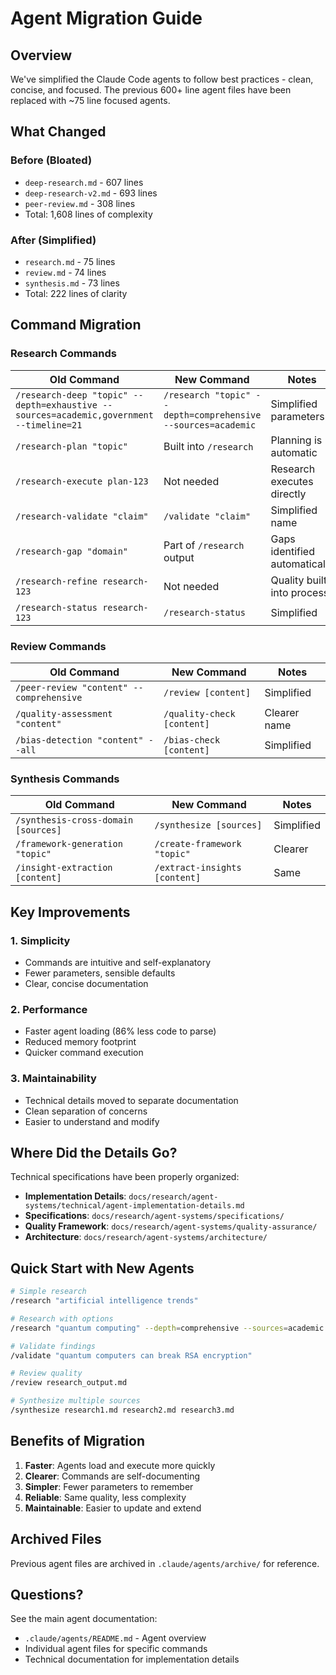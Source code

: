 # Agent Migration Guide

## Overview

We've simplified the Claude Code agents to follow best practices - clean, concise, and focused. The previous 600+ line agent files have been replaced with ~75 line focused agents.

## What Changed

### Before (Bloated)
- `deep-research.md` - 607 lines
- `deep-research-v2.md` - 693 lines  
- `peer-review.md` - 308 lines
- Total: 1,608 lines of complexity

### After (Simplified)
- `research.md` - 75 lines
- `review.md` - 74 lines
- `synthesis.md` - 73 lines
- Total: 222 lines of clarity

## Command Migration

### Research Commands

| Old Command | New Command | Notes |
|-------------|-------------|-------|
| `/research-deep "topic" --depth=exhaustive --sources=academic,government --timeline=21` | `/research "topic" --depth=comprehensive --sources=academic` | Simplified parameters |
| `/research-plan "topic"` | Built into `/research` | Planning is automatic |
| `/research-execute plan-123` | Not needed | Research executes directly |
| `/research-validate "claim"` | `/validate "claim"` | Simplified name |
| `/research-gap "domain"` | Part of `/research` output | Gaps identified automatically |
| `/research-refine research-123` | Not needed | Quality built into process |
| `/research-status research-123` | `/research-status` | Simplified |

### Review Commands

| Old Command | New Command | Notes |
|-------------|-------------|-------|
| `/peer-review "content" --comprehensive` | `/review [content]` | Simplified |
| `/quality-assessment "content"` | `/quality-check [content]` | Clearer name |
| `/bias-detection "content" --all` | `/bias-check [content]` | Simplified |

### Synthesis Commands

| Old Command | New Command | Notes |
|-------------|-------------|-------|
| `/synthesis-cross-domain [sources]` | `/synthesize [sources]` | Simplified |
| `/framework-generation "topic"` | `/create-framework "topic"` | Clearer |
| `/insight-extraction [content]` | `/extract-insights [content]` | Same |

## Key Improvements

### 1. Simplicity
- Commands are intuitive and self-explanatory
- Fewer parameters, sensible defaults
- Clear, concise documentation

### 2. Performance
- Faster agent loading (86% less code to parse)
- Reduced memory footprint
- Quicker command execution

### 3. Maintainability
- Technical details moved to separate documentation
- Clean separation of concerns
- Easier to understand and modify

## Where Did the Details Go?

Technical specifications have been properly organized:

- **Implementation Details**: `docs/research/agent-systems/technical/agent-implementation-details.md`
- **Specifications**: `docs/research/agent-systems/specifications/`
- **Quality Framework**: `docs/research/agent-systems/quality-assurance/`
- **Architecture**: `docs/research/agent-systems/architecture/`

## Quick Start with New Agents

```bash
# Simple research
/research "artificial intelligence trends"

# Research with options
/research "quantum computing" --depth=comprehensive --sources=academic

# Validate findings
/validate "quantum computers can break RSA encryption"

# Review quality
/review research_output.md

# Synthesize multiple sources
/synthesize research1.md research2.md research3.md
```

## Benefits of Migration

1. **Faster**: Agents load and execute more quickly
2. **Clearer**: Commands are self-documenting
3. **Simpler**: Fewer parameters to remember
4. **Reliable**: Same quality, less complexity
5. **Maintainable**: Easier to update and extend

## Archived Files

Previous agent files are archived in `.claude/agents/archive/` for reference.

## Questions?

See the main agent documentation:
- `.claude/agents/README.md` - Agent overview
- Individual agent files for specific commands
- Technical documentation for implementation details